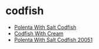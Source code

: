 # codfish

 * [Polenta With Salt Codfish](../../index/p/polenta-with-salt-codfish-20051.json)
 * [Codfish With Cream](../../index/c/codfish-with-cream.json)
 * [Polenta With Salt Codfish 20051](../../index/p/polenta-with-salt-codfish-20051.json)
